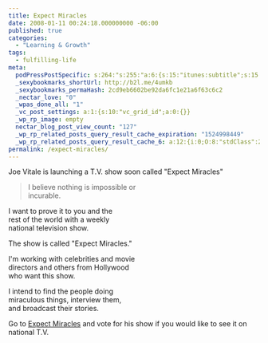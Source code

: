 ```yaml
---
title: Expect Miracles
date: 2008-01-11 00:24:18.000000000 -06:00
published: true
categories:
  - "Learning & Growth"
tags:
  - fulfilling-life
meta:
  podPressPostSpecific: s:264:"s:255:"a:6:{s:15:"itunes:subtitle";s:15:"##PostExcerpt##";s:14:"itunes:summary";s:15:"##PostExcerpt##";s:15:"itunes:keywords";s:17:"##WordPressCats##";s:13:"itunes:author";s:10:"##Global##";s:15:"itunes:explicit";s:7:"Default";s:12:"itunes:block";s:7:"Default";}";";
  _sexybookmarks_shortUrl: http://b2l.me/4umkb
  _sexybookmarks_permaHash: 2cd9eb6602be92da6fc1e21a6f63c6c2
  _nectar_love: "0"
  _wpas_done_all: "1"
  _vc_post_settings: a:1:{s:10:"vc_grid_id";a:0:{}}
  _wp_rp_image: empty
  nectar_blog_post_view_count: "127"
  _wp_rp_related_posts_query_result_cache_expiration: "1524998449"
  _wp_rp_related_posts_query_result_cache_6: a:12:{i:0;O:8:"stdClass":2:{s:7:"post_id";s:3:"383";s:5:"score";s:16:"86.8861245325376";}i:1;O:8:"stdClass":2:{s:7:"post_id";s:4:"1257";s:5:"score";s:18:"63.914287413681954";}i:2;O:8:"stdClass":2:{s:7:"post_id";s:3:"624";s:5:"score";s:18:"58.304155924420094";}i:3;O:8:"stdClass":2:{s:7:"post_id";s:3:"277";s:5:"score";s:18:"56.003011869169384";}i:4;O:8:"stdClass":2:{s:7:"post_id";s:3:"370";s:5:"score";s:17:"52.96415165710246";}i:5;O:8:"stdClass":2:{s:7:"post_id";s:4:"2271";s:5:"score";s:17:"50.74144902819184";}i:6;O:8:"stdClass":2:{s:7:"post_id";s:4:"2282";s:5:"score";s:17:"46.33298439925766";}i:7;O:8:"stdClass":2:{s:7:"post_id";s:3:"737";s:5:"score";s:18:"42.022179706069586";}i:8;O:8:"stdClass":2:{s:7:"post_id";s:4:"1108";s:5:"score";s:17:"41.94373827972951";}i:9;O:8:"stdClass":2:{s:7:"post_id";s:3:"411";s:5:"score";s:16:"41.8515676795056";}i:10;O:8:"stdClass":2:{s:7:"post_id";s:4:"1406";s:5:"score";s:17:"39.72103565081888";}i:11;O:8:"stdClass":2:{s:7:"post_id";s:3:"831";s:5:"score";s:17:"39.72103565081888";}}
permalink: /expect-miracles/
---
```

Joe Vitale is launching a T.V. show soon called "Expect Miracles"</p>
>I believe nothing is impossible or<br />
incurable.

I want to prove it to you and the<br />
rest of the world with a weekly<br />
national television show.

The show is called "Expect Miracles."

I'm working with celebrities and movie<br />
directors and others from Hollywood<br />
who want this show.

I intend to find the people doing<br />
miraculous things, interview them,<br />
and broadcast their stories.</p></blockquote>
<p>Go to <a href="http://www.expectmiraclestv.com/ " rel="nofollow">Expect Miracles</a> and vote for his show if you would like to see it on national T.V.</p>
